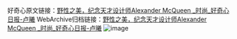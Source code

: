 好奇心原文链接：[野性之美，纪念天才设计师Alexander McQueen _时尚_好奇心日报-卢曦](https://www.qdaily.com/articles/9461.html)
WebArchive归档链接：[野性之美，纪念天才设计师Alexander McQueen _时尚_好奇心日报-卢曦](http://web.archive.org/web/20190623154300/https://www.qdaily.com/articles/9461.html)
![image](http://ww3.sinaimg.cn/large/007d5XDply1g3wfmp5kb5j30u03b0e81)